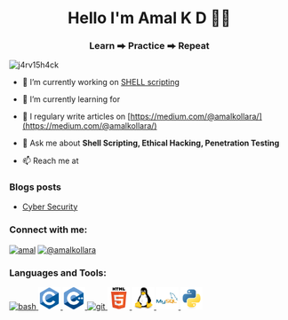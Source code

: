 <h1 align="center">Hello I'm Amal K D 👨‍💻</h1> 

<h3 align="center">Learn ⮕ Practice ⮕ Repeat</h3>


<p align="left"> <img src="https://komarev.com/ghpvc/?username=j4rv15h4ck&label=Profile%20views&color=008ae6&style=flat-square" alt="j4rv15h4ck" /> </p>



- 🔭 I’m currently working on [SHELL scripting](https:linkgithub)

- 🌱 I’m currently learning for 

- 📝 I regulary write articles on [https://medium.com/@amalkollara/](https://medium.com/@amalkollara/)

- 💬 Ask me about **Shell Scripting, Ethical Hacking, Penetration Testing**

- 📫 Reach me at 

### Blogs posts
<!-- BLOG-POST-LIST:START -->
- [Cyber Security](https://medium.com/@amalkollara/introduction-to-cyber-security-43a561d142bb)
<!-- BLOG-POST-LIST:END -->

<h3 align="left">Connect with me:</h3>
<p align="left">
<a href="https://www.linkedin.com/in/amalkollara/" target="blank"><img align="center" src="https://cdn.jsdelivr.net/npm/simple-icons@3.0.1/icons/linkedin.svg" alt="amal" height="30" width="40" /></a>
<a href="https://medium.com/@amalkollara/" target="blank"><img align="center" src="https://cdn.jsdelivr.net/npm/simple-icons@3.0.1/icons/medium.svg" alt="@amalkollara" height="30" width="40" /></a>
</p>

<h3 align="left">Languages and Tools:</h3>
<p align="left"> <a href="https://www.gnu.org/software/bash/" target="_blank"> <img src="https://www.vectorlogo.zone/logos/gnu_bash/gnu_bash-icon.svg" alt="bash" width="40" height="40"/> </a> <a href="https://www.cprogramming.com/" target="_blank"> <img src="https://raw.githubusercontent.com/devicons/devicon/master/icons/c/c-original.svg" alt="c" width="40" height="40"/> </a> <a href="https://www.w3schools.com/cpp/" target="_blank"> <img src="https://raw.githubusercontent.com/devicons/devicon/master/icons/cplusplus/cplusplus-original.svg" alt="cplusplus" width="40" height="40"/> </a> <a href="https://git-scm.com/" target="_blank"> <img src="https://www.vectorlogo.zone/logos/git-scm/git-scm-icon.svg" alt="git" width="40" height="40"/> </a> <a href="https://www.w3.org/html/" target="_blank"> <img src="https://raw.githubusercontent.com/devicons/devicon/master/icons/html5/html5-original-wordmark.svg" alt="html5" width="40" height="40"/> </a> <a href="https://www.linux.org/" target="_blank"> <img src="https://raw.githubusercontent.com/devicons/devicon/master/icons/linux/linux-original.svg" alt="linux" width="40" height="40"/> </a> <a href="https://www.mysql.com/" target="_blank"> <img src="https://raw.githubusercontent.com/devicons/devicon/master/icons/mysql/mysql-original-wordmark.svg" alt="mysql" width="40" height="40"/> </a> <a href="https://www.python.org" target="_blank"> <img src="https://raw.githubusercontent.com/devicons/devicon/master/icons/python/python-original.svg" alt="python" width="40" height="40"/> </a> </p>
